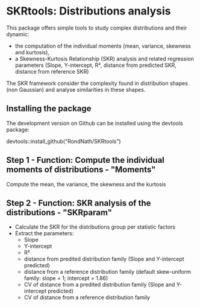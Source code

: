 # SKRtools: Distributions analysis

This package offers simple tools to study complex distributions and their dynamic: 
- the computation of the individual moments (mean, variance, skewness and kurtosis),
- a Skewness-Kurtosis Relationship (SKR) analysis and related regression parameters (Slope, Y-intercept, R², distance from predicted SKR, distance from reference SKR)

The SKR framework consider the complexity found in distribution shapes (non Gaussian) and analyse similarities in these shapes. 

Installing the package
---------------------------------
The development version on Github can be installed using the devtools package:

devtools::install_github("RondNath/SKRtools")


Step 1 - Function: Compute the individual moments of distributions - "Moments"
---
Compute the mean, the variance, the skewness and the kurtosis


Step 2 - Function: SKR analysis of the distributions - "SKRparam"
---
-   Calculate the SKR for the distributions group per statistic factors 
-   Extract the parameters:
    - Slope
    - Y-intercept  
    - R²
    - distance from predited distribution family (Slope and Y-intercept predicted)
    - distance from a reference distribution family (default skew-uniform family: slope = 1; intercept = 1.86)
    - CV of distance from a predited distribution family (Slope and Y-intercept predicted)
    - CV of distance from a reference distribution family
